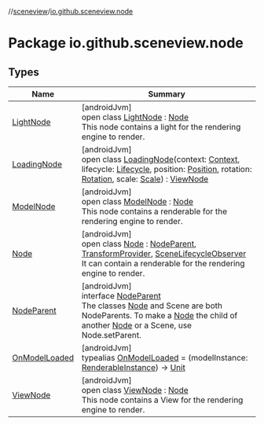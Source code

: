 //[sceneview](../../index.md)/[io.github.sceneview.node](index.md)

# Package io.github.sceneview.node

## Types

| Name | Summary |
|---|---|
| [LightNode](-light-node/index.md) | [androidJvm]<br>open class [LightNode](-light-node/index.md) : [Node](-node/index.md)<br>This node contains a light for the rendering engine to render. |
| [LoadingNode](-loading-node/index.md) | [androidJvm]<br>open class [LoadingNode](-loading-node/index.md)(context: [Context](https://developer.android.com/reference/kotlin/android/content/Context.html), lifecycle: [Lifecycle](https://developer.android.com/reference/kotlin/androidx/lifecycle/Lifecycle.html), position: [Position](../io.github.sceneview.math/index.md#945960193%2FClasslikes%2F-1571379623), rotation: [Rotation](../io.github.sceneview.math/index.md#1133844556%2FClasslikes%2F-1571379623), scale: [Scale](../io.github.sceneview.math/index.md#2055938798%2FClasslikes%2F-1571379623)) : [ViewNode](-view-node/index.md) |
| [ModelNode](-model-node/index.md) | [androidJvm]<br>open class [ModelNode](-model-node/index.md) : [Node](-node/index.md)<br>This node contains a renderable for the rendering engine to render. |
| [Node](-node/index.md) | [androidJvm]<br>open class [Node](-node/index.md) : [NodeParent](-node-parent/index.md), [TransformProvider](../com.google.ar.sceneform.common/-transform-provider/index.md), [SceneLifecycleObserver](../io.github.sceneview/-scene-lifecycle-observer/index.md)<br>It can contain a renderable for the rendering engine to render. |
| [NodeParent](-node-parent/index.md) | [androidJvm]<br>interface [NodeParent](-node-parent/index.md)<br>The classes [Node](-node/index.md) and Scene are both NodeParents. To make a [Node](-node/index.md) the child of another [Node](-node/index.md) or a Scene, use Node.setParent. |
| [OnModelLoaded](index.md#899098479%2FClasslikes%2F-1571379623) | [androidJvm]<br>typealias [OnModelLoaded](index.md#899098479%2FClasslikes%2F-1571379623) = (modelInstance: [RenderableInstance](../com.google.ar.sceneform.rendering/-renderable-instance/index.md)) -&gt; [Unit](https://kotlinlang.org/api/latest/jvm/stdlib/kotlin/-unit/index.html) |
| [ViewNode](-view-node/index.md) | [androidJvm]<br>open class [ViewNode](-view-node/index.md) : [Node](-node/index.md)<br>This node contains a View for the rendering engine to render. |
